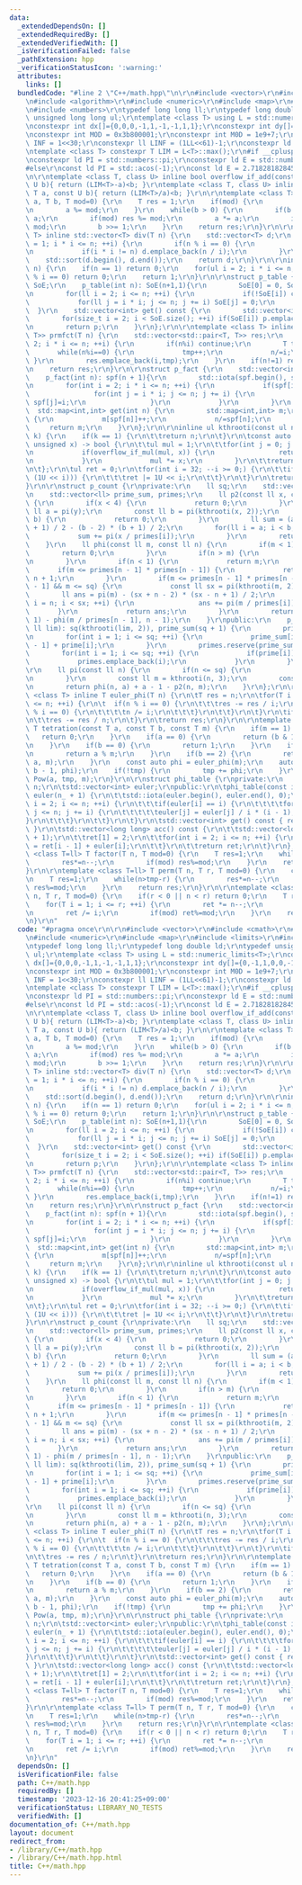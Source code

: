 ```yaml
---
data:
  _extendedDependsOn: []
  _extendedRequiredBy: []
  _extendedVerifiedWith: []
  _isVerificationFailed: false
  _pathExtension: hpp
  _verificationStatusIcon: ':warning:'
  attributes:
    links: []
  bundledCode: "#line 2 \"C++/math.hpp\"\n\r\n#include <vector>\r\n#include <cmath>\r\
    \n#include <algorithm>\r\n#include <numeric>\r\n#include <map>\r\n#include <limits>\r\
    \n#include <numbers>\r\ntypedef long long ll;\r\ntypedef long double ld;\r\ntypedef\
    \ unsigned long long ul;\r\ntemplate <class T> using L = std::numeric_limits<T>;\r\
    \nconstexpr int dx[]={0,0,0,-1,1,-1,-1,1,1};\r\nconstexpr int dy[]={0,-1,1,0,0,-1,1,-1,1};\r\
    \nconstexpr int MOD = 0x3b800001;\r\nconstexpr int M0D = 1e9+7;\r\nconstexpr int\
    \ INF = 1<<30;\r\nconstexpr ll LINF = (1LL<<61)-1;\r\nconstexpr ld DINF = L<ld>::infinity();\r\
    \ntemplate <class T> constexpr T LIM = L<T>::max();\r\n#if __cplusplus >= 202100L\r\
    \nconstexpr ld PI = std::numbers::pi;\r\nconstexpr ld E = std::numbers::e;\r\n\
    #else\r\nconst ld PI = std::acos(-1);\r\nconst ld E = 2.718281828459045;\r\n#endif\r\
    \n\r\ntemplate <class T, class U> inline bool overflow_if_add(const T a, const\
    \ U b){ return (LIM<T>-a)<b; }\r\ntemplate <class T, class U> inline bool overflow_if_mul(const\
    \ T a, const U b){ return (LIM<T>/a)<b; }\r\n\r\ntemplate <class T> inline T Pow(T\
    \ a, T b, T mod=0) {\r\n    T res = 1;\r\n    if(mod) {\r\n        res %= mod;\r\
    \n        a %= mod;\r\n    }\r\n    while(b > 0) {\r\n        if(b & 1) res *=\
    \ a;\r\n        if(mod) res %= mod;\r\n        a *= a;\r\n        if(mod) a %=\
    \ mod;\r\n        b >>= 1;\r\n    }\r\n    return res;\r\n}\r\n\r\ntemplate <class\
    \ T> inline std::vector<T> div(T n) {\r\n    std::vector<T> d;\r\n    for(ll i\
    \ = 1; i * i <= n; ++i) {\r\n        if(n % i == 0) {\r\n            d.emplace_back(i);\r\
    \n            if(i * i != n) d.emplace_back(n / i);\r\n        }\r\n    }\r\n\
    \    std::sort(d.begin(), d.end());\r\n    return d;\r\n}\r\n\r\ninline bool is_prime(ul\
    \ n) {\r\n    if(n == 1) return 0;\r\n    for(ul i = 2; i * i <= n; ++i) if(n\
    \ % i == 0) return 0;\r\n    return 1;\r\n}\r\n\r\nstruct p_table {\r\n    std::vector<bool>\
    \ SoE;\r\n    p_table(int n): SoE(n+1,1){\r\n        SoE[0] = 0, SoE[1] = 0;\r\
    \n        for(ll i = 2; i <= n; ++i) {\r\n            if(!SoE[i]) continue;\r\n\
    \            for(ll j = i * i; j <= n; j += i) SoE[j] = 0;\r\n        }\r\n  \
    \  }\r\n    std::vector<int> get() const {\r\n        std::vector<int> p;\r\n\
    \        for(size_t i = 2; i < SoE.size(); ++i) if(SoE[i]) p.emplace_back(i);\r\
    \n        return p;\r\n    }\r\n};\r\n\r\ntemplate <class T> inline std::vector<std::pair<T,\
    \ T>> prmfct(T n) {\r\n    std::vector<std::pair<T, T>> res;\r\n    for(T i =\
    \ 2; i * i <= n; ++i) {\r\n        if(n%i) continue;\r\n        T tmp=0;\r\n \
    \       while(n%i==0) {\r\n            tmp++;\r\n            n/=i;\r\n       \
    \ }\r\n        res.emplace_back(i,tmp);\r\n    }\r\n    if(n!=1) res.emplace_back(n,1);\r\
    \n    return res;\r\n}\r\n\r\nstruct p_fact {\r\n    std::vector<int> spf;\r\n\
    \    p_fact(int n): spf(n + 1){\r\n        std::iota(spf.begin(), spf.end() ,0);\r\
    \n        for(int i = 2; i * i <= n; ++i) {\r\n            if(spf[i]==i) {\r\n\
    \                for(int j = i * i; j <= n; j += i) {\r\n                    if(spf[j]==j)\
    \ spf[j]=i;\r\n                }\r\n            }\r\n        }\r\n    }\r\n  \
    \  std::map<int,int> get(int n) {\r\n        std::map<int,int> m;\r\n        while(n!=1)\
    \ {\r\n            m[spf[n]]++;\r\n            n/=spf[n];\r\n        }\r\n   \
    \     return m;\r\n    }\r\n};\r\n\r\ninline ul kthrooti(const ul n, const int\
    \ k) {\r\n    if(k == 1) {\r\n\t\treturn n;\r\n\t}\r\n\tconst auto chk = [&](const\
    \ unsigned x) -> bool {\r\n\t\tul mul = 1;\r\n\t\tfor(int j = 0; j < k; ++j) {\r\
    \n            if(overflow_if_mul(mul, x)) {\r\n                return false;\r\
    \n            }\r\n            mul *= x;\r\n        }\r\n\t\treturn mul <= n;\r\
    \n\t};\r\n\tul ret = 0;\r\n\tfor(int i = 32; --i >= 0;) {\r\n\t\tif(chk(ret |\
    \ (1U << i))) {\r\n\t\t\tret |= 1U << i;\r\n\t\t}\r\n\t}\r\n\treturn ret;\r\n\
    }\r\n\r\nstruct p_count {\r\nprivate:\r\n    ll sq;\r\n    std::vector<bool> prime;\r\
    \n    std::vector<ll> prime_sum, primes;\r\n    ll p2(const ll x, const ll y)\
    \ {\r\n        if(x < 4) {\r\n            return 0;\r\n        }\r\n        const\
    \ ll a = pi(y);\r\n        const ll b = pi(kthrooti(x, 2));\r\n        if(a >=\
    \ b) {\r\n            return 0;\r\n        }\r\n        ll sum = (a - 2) * (a\
    \ + 1) / 2 - (b - 2) * (b + 1) / 2;\r\n        for(ll i = a; i < b; ++i) {\r\n\
    \            sum += pi(x / primes[i]);\r\n        }\r\n        return sum;\r\n\
    \    }\r\n    ll phi(const ll m, const ll n) {\r\n        if(m < 1) {\r\n    \
    \        return 0;\r\n        }\r\n        if(n > m) {\r\n            return 1;\r\
    \n        }\r\n        if(n < 1) {\r\n            return m;\r\n        }\r\n \
    \       if(m <= primes[n - 1] * primes[n - 1]) {\r\n            return pi(m) -\
    \ n + 1;\r\n        }\r\n        if(m <= primes[n - 1] * primes[n - 1] * primes[n\
    \ - 1] && m <= sq) {\r\n            const ll sx = pi(kthrooti(m, 2));\r\n    \
    \        ll ans = pi(m) - (sx + n - 2) * (sx - n + 1) / 2;\r\n            for(ll\
    \ i = n; i < sx; ++i) {\r\n                ans += pi(m / primes[i]);\r\n     \
    \       }\r\n            return ans;\r\n        }\r\n        return phi(m, n -\
    \ 1) - phi(m / primes[n - 1], n - 1);\r\n    }\r\npublic:\r\n    p_count(const\
    \ ll lim): sq(kthrooti(lim, 2)), prime_sum(sq + 1) {\r\n        prime = p_table(sq).SoE;\r\
    \n        for(int i = 1; i <= sq; ++i) {\r\n            prime_sum[i] = prime_sum[i\
    \ - 1] + prime[i];\r\n        }\r\n        primes.reserve(prime_sum[sq]);\r\n\
    \        for(int i = 1; i <= sq; ++i) {\r\n            if(prime[i]) {\r\n    \
    \            primes.emplace_back(i);\r\n            }\r\n        }\r\n    }\r\n\
    \r\n    ll pi(const ll n) {\r\n        if(n <= sq) {\r\n            return prime_sum[n];\r\
    \n        }\r\n        const ll m = kthrooti(n, 3);\r\n        const ll a = pi(m);\r\
    \n        return phi(n, a) + a - 1 - p2(n, m);\r\n    }\r\n};\r\n\r\ntemplate\
    \ <class T> inline T euler_phi(T n) {\r\n\tT res = n;\r\n\tfor(T i = 2; i * i\
    \ <= n; ++i) {\r\n\t  if(n % i == 0) {\r\n\t\t\tres -= res / i;\r\n\t\t\twhile(n\
    \ % i == 0) {\r\n\t\t\t\tn /= i;\r\n\t\t\t}\r\n\t\t}\r\n\t}\r\n\tif(n > 1) {\r\
    \n\t\tres -= res / n;\r\n\t}\r\n\treturn res;\r\n}\r\n\r\ntemplate <class T> inline\
    \ T tetration(const T a, const T b, const T m) {\r\n    if(m == 1) {\r\n     \
    \   return 0;\r\n    }\r\n    if(a == 0) {\r\n        return (b & 1) ? 0 : 1;\r\
    \n    }\r\n    if(b == 0) {\r\n        return 1;\r\n    }\r\n    if(b == 1) {\r\
    \n        return a % m;\r\n    }\r\n    if(b == 2) {\r\n        return Pow(a,\
    \ a, m);\r\n    }\r\n    const auto phi = euler_phi(m);\r\n    auto tmp = tetration(a,\
    \ b - 1, phi);\r\n    if(!tmp) {\r\n        tmp += phi;\r\n    }\r\n    return\
    \ Pow(a, tmp, m);\r\n}\r\n\r\nstruct phi_table {\r\nprivate:\r\n    const int\
    \ n;\r\n\tstd::vector<int> euler;\r\npublic:\r\n\tphi_table(const int n_): n(n_),\
    \ euler(n_ + 1) {\r\n\t\tstd::iota(euler.begin(), euler.end(), 0);\r\n\t\tfor(int\
    \ i = 2; i <= n; ++i) {\r\n\t\t\tif(euler[i] == i) {\r\n\t\t\t\tfor(int j = i;\
    \ j <= n; j += i) {\r\n\t\t\t\t\teuler[j] = euler[j] / i * (i - 1);\r\n\t\t\t\t\
    }\r\n\t\t\t}\r\n\t\t}\r\n\t}\r\n\tstd::vector<int> get() const { return euler;\
    \ }\r\n\tstd::vector<long long> acc() const {\r\n\t\tstd::vector<long long> ret(n\
    \ + 1);\r\n\t\tret[1] = 2;\r\n\t\tfor(int i = 2; i <= n; ++i) {\r\n\t\t\tret[i]\
    \ = ret[i - 1] + euler[i];\r\n\t\t}\r\n\t\treturn ret;\r\n\t}\r\n};\r\n\r\ntemplate\
    \ <class T=ll> T factor(T n, T mod=0) {\r\n    T res=1;\r\n    while(n>0) {\r\n\
    \        res*=n--;\r\n        if(mod) res%=mod;\r\n    }\r\n    return res;\r\n\
    }\r\n\r\ntemplate <class T=ll> T perm(T n, T r, T mod=0) {\r\n    const T tmp=n;\r\
    \n    T res=1;\r\n    while(n>tmp-r) {\r\n        res*=n--;\r\n        if(mod)\
    \ res%=mod;\r\n    }\r\n    return res;\r\n}\r\n\r\ntemplate <class T=ll> T binom(T\
    \ n, T r, T mod=0) {\r\n    if(r < 0 || n < r) return 0;\r\n    T ret = 1;\r\n\
    \    for(T i = 1; i <= r; ++i) {\r\n        ret *= n--;\r\n        if(mod) ret%=mod;\r\
    \n        ret /= i;\r\n        if(mod) ret%=mod;\r\n    }\r\n    return ret;\r\
    \n}\r\n"
  code: "#pragma once\r\n\r\n#include <vector>\r\n#include <cmath>\r\n#include <algorithm>\r\
    \n#include <numeric>\r\n#include <map>\r\n#include <limits>\r\n#include <numbers>\r\
    \ntypedef long long ll;\r\ntypedef long double ld;\r\ntypedef unsigned long long\
    \ ul;\r\ntemplate <class T> using L = std::numeric_limits<T>;\r\nconstexpr int\
    \ dx[]={0,0,0,-1,1,-1,-1,1,1};\r\nconstexpr int dy[]={0,-1,1,0,0,-1,1,-1,1};\r\
    \nconstexpr int MOD = 0x3b800001;\r\nconstexpr int M0D = 1e9+7;\r\nconstexpr int\
    \ INF = 1<<30;\r\nconstexpr ll LINF = (1LL<<61)-1;\r\nconstexpr ld DINF = L<ld>::infinity();\r\
    \ntemplate <class T> constexpr T LIM = L<T>::max();\r\n#if __cplusplus >= 202100L\r\
    \nconstexpr ld PI = std::numbers::pi;\r\nconstexpr ld E = std::numbers::e;\r\n\
    #else\r\nconst ld PI = std::acos(-1);\r\nconst ld E = 2.718281828459045;\r\n#endif\r\
    \n\r\ntemplate <class T, class U> inline bool overflow_if_add(const T a, const\
    \ U b){ return (LIM<T>-a)<b; }\r\ntemplate <class T, class U> inline bool overflow_if_mul(const\
    \ T a, const U b){ return (LIM<T>/a)<b; }\r\n\r\ntemplate <class T> inline T Pow(T\
    \ a, T b, T mod=0) {\r\n    T res = 1;\r\n    if(mod) {\r\n        res %= mod;\r\
    \n        a %= mod;\r\n    }\r\n    while(b > 0) {\r\n        if(b & 1) res *=\
    \ a;\r\n        if(mod) res %= mod;\r\n        a *= a;\r\n        if(mod) a %=\
    \ mod;\r\n        b >>= 1;\r\n    }\r\n    return res;\r\n}\r\n\r\ntemplate <class\
    \ T> inline std::vector<T> div(T n) {\r\n    std::vector<T> d;\r\n    for(ll i\
    \ = 1; i * i <= n; ++i) {\r\n        if(n % i == 0) {\r\n            d.emplace_back(i);\r\
    \n            if(i * i != n) d.emplace_back(n / i);\r\n        }\r\n    }\r\n\
    \    std::sort(d.begin(), d.end());\r\n    return d;\r\n}\r\n\r\ninline bool is_prime(ul\
    \ n) {\r\n    if(n == 1) return 0;\r\n    for(ul i = 2; i * i <= n; ++i) if(n\
    \ % i == 0) return 0;\r\n    return 1;\r\n}\r\n\r\nstruct p_table {\r\n    std::vector<bool>\
    \ SoE;\r\n    p_table(int n): SoE(n+1,1){\r\n        SoE[0] = 0, SoE[1] = 0;\r\
    \n        for(ll i = 2; i <= n; ++i) {\r\n            if(!SoE[i]) continue;\r\n\
    \            for(ll j = i * i; j <= n; j += i) SoE[j] = 0;\r\n        }\r\n  \
    \  }\r\n    std::vector<int> get() const {\r\n        std::vector<int> p;\r\n\
    \        for(size_t i = 2; i < SoE.size(); ++i) if(SoE[i]) p.emplace_back(i);\r\
    \n        return p;\r\n    }\r\n};\r\n\r\ntemplate <class T> inline std::vector<std::pair<T,\
    \ T>> prmfct(T n) {\r\n    std::vector<std::pair<T, T>> res;\r\n    for(T i =\
    \ 2; i * i <= n; ++i) {\r\n        if(n%i) continue;\r\n        T tmp=0;\r\n \
    \       while(n%i==0) {\r\n            tmp++;\r\n            n/=i;\r\n       \
    \ }\r\n        res.emplace_back(i,tmp);\r\n    }\r\n    if(n!=1) res.emplace_back(n,1);\r\
    \n    return res;\r\n}\r\n\r\nstruct p_fact {\r\n    std::vector<int> spf;\r\n\
    \    p_fact(int n): spf(n + 1){\r\n        std::iota(spf.begin(), spf.end() ,0);\r\
    \n        for(int i = 2; i * i <= n; ++i) {\r\n            if(spf[i]==i) {\r\n\
    \                for(int j = i * i; j <= n; j += i) {\r\n                    if(spf[j]==j)\
    \ spf[j]=i;\r\n                }\r\n            }\r\n        }\r\n    }\r\n  \
    \  std::map<int,int> get(int n) {\r\n        std::map<int,int> m;\r\n        while(n!=1)\
    \ {\r\n            m[spf[n]]++;\r\n            n/=spf[n];\r\n        }\r\n   \
    \     return m;\r\n    }\r\n};\r\n\r\ninline ul kthrooti(const ul n, const int\
    \ k) {\r\n    if(k == 1) {\r\n\t\treturn n;\r\n\t}\r\n\tconst auto chk = [&](const\
    \ unsigned x) -> bool {\r\n\t\tul mul = 1;\r\n\t\tfor(int j = 0; j < k; ++j) {\r\
    \n            if(overflow_if_mul(mul, x)) {\r\n                return false;\r\
    \n            }\r\n            mul *= x;\r\n        }\r\n\t\treturn mul <= n;\r\
    \n\t};\r\n\tul ret = 0;\r\n\tfor(int i = 32; --i >= 0;) {\r\n\t\tif(chk(ret |\
    \ (1U << i))) {\r\n\t\t\tret |= 1U << i;\r\n\t\t}\r\n\t}\r\n\treturn ret;\r\n\
    }\r\n\r\nstruct p_count {\r\nprivate:\r\n    ll sq;\r\n    std::vector<bool> prime;\r\
    \n    std::vector<ll> prime_sum, primes;\r\n    ll p2(const ll x, const ll y)\
    \ {\r\n        if(x < 4) {\r\n            return 0;\r\n        }\r\n        const\
    \ ll a = pi(y);\r\n        const ll b = pi(kthrooti(x, 2));\r\n        if(a >=\
    \ b) {\r\n            return 0;\r\n        }\r\n        ll sum = (a - 2) * (a\
    \ + 1) / 2 - (b - 2) * (b + 1) / 2;\r\n        for(ll i = a; i < b; ++i) {\r\n\
    \            sum += pi(x / primes[i]);\r\n        }\r\n        return sum;\r\n\
    \    }\r\n    ll phi(const ll m, const ll n) {\r\n        if(m < 1) {\r\n    \
    \        return 0;\r\n        }\r\n        if(n > m) {\r\n            return 1;\r\
    \n        }\r\n        if(n < 1) {\r\n            return m;\r\n        }\r\n \
    \       if(m <= primes[n - 1] * primes[n - 1]) {\r\n            return pi(m) -\
    \ n + 1;\r\n        }\r\n        if(m <= primes[n - 1] * primes[n - 1] * primes[n\
    \ - 1] && m <= sq) {\r\n            const ll sx = pi(kthrooti(m, 2));\r\n    \
    \        ll ans = pi(m) - (sx + n - 2) * (sx - n + 1) / 2;\r\n            for(ll\
    \ i = n; i < sx; ++i) {\r\n                ans += pi(m / primes[i]);\r\n     \
    \       }\r\n            return ans;\r\n        }\r\n        return phi(m, n -\
    \ 1) - phi(m / primes[n - 1], n - 1);\r\n    }\r\npublic:\r\n    p_count(const\
    \ ll lim): sq(kthrooti(lim, 2)), prime_sum(sq + 1) {\r\n        prime = p_table(sq).SoE;\r\
    \n        for(int i = 1; i <= sq; ++i) {\r\n            prime_sum[i] = prime_sum[i\
    \ - 1] + prime[i];\r\n        }\r\n        primes.reserve(prime_sum[sq]);\r\n\
    \        for(int i = 1; i <= sq; ++i) {\r\n            if(prime[i]) {\r\n    \
    \            primes.emplace_back(i);\r\n            }\r\n        }\r\n    }\r\n\
    \r\n    ll pi(const ll n) {\r\n        if(n <= sq) {\r\n            return prime_sum[n];\r\
    \n        }\r\n        const ll m = kthrooti(n, 3);\r\n        const ll a = pi(m);\r\
    \n        return phi(n, a) + a - 1 - p2(n, m);\r\n    }\r\n};\r\n\r\ntemplate\
    \ <class T> inline T euler_phi(T n) {\r\n\tT res = n;\r\n\tfor(T i = 2; i * i\
    \ <= n; ++i) {\r\n\t  if(n % i == 0) {\r\n\t\t\tres -= res / i;\r\n\t\t\twhile(n\
    \ % i == 0) {\r\n\t\t\t\tn /= i;\r\n\t\t\t}\r\n\t\t}\r\n\t}\r\n\tif(n > 1) {\r\
    \n\t\tres -= res / n;\r\n\t}\r\n\treturn res;\r\n}\r\n\r\ntemplate <class T> inline\
    \ T tetration(const T a, const T b, const T m) {\r\n    if(m == 1) {\r\n     \
    \   return 0;\r\n    }\r\n    if(a == 0) {\r\n        return (b & 1) ? 0 : 1;\r\
    \n    }\r\n    if(b == 0) {\r\n        return 1;\r\n    }\r\n    if(b == 1) {\r\
    \n        return a % m;\r\n    }\r\n    if(b == 2) {\r\n        return Pow(a,\
    \ a, m);\r\n    }\r\n    const auto phi = euler_phi(m);\r\n    auto tmp = tetration(a,\
    \ b - 1, phi);\r\n    if(!tmp) {\r\n        tmp += phi;\r\n    }\r\n    return\
    \ Pow(a, tmp, m);\r\n}\r\n\r\nstruct phi_table {\r\nprivate:\r\n    const int\
    \ n;\r\n\tstd::vector<int> euler;\r\npublic:\r\n\tphi_table(const int n_): n(n_),\
    \ euler(n_ + 1) {\r\n\t\tstd::iota(euler.begin(), euler.end(), 0);\r\n\t\tfor(int\
    \ i = 2; i <= n; ++i) {\r\n\t\t\tif(euler[i] == i) {\r\n\t\t\t\tfor(int j = i;\
    \ j <= n; j += i) {\r\n\t\t\t\t\teuler[j] = euler[j] / i * (i - 1);\r\n\t\t\t\t\
    }\r\n\t\t\t}\r\n\t\t}\r\n\t}\r\n\tstd::vector<int> get() const { return euler;\
    \ }\r\n\tstd::vector<long long> acc() const {\r\n\t\tstd::vector<long long> ret(n\
    \ + 1);\r\n\t\tret[1] = 2;\r\n\t\tfor(int i = 2; i <= n; ++i) {\r\n\t\t\tret[i]\
    \ = ret[i - 1] + euler[i];\r\n\t\t}\r\n\t\treturn ret;\r\n\t}\r\n};\r\n\r\ntemplate\
    \ <class T=ll> T factor(T n, T mod=0) {\r\n    T res=1;\r\n    while(n>0) {\r\n\
    \        res*=n--;\r\n        if(mod) res%=mod;\r\n    }\r\n    return res;\r\n\
    }\r\n\r\ntemplate <class T=ll> T perm(T n, T r, T mod=0) {\r\n    const T tmp=n;\r\
    \n    T res=1;\r\n    while(n>tmp-r) {\r\n        res*=n--;\r\n        if(mod)\
    \ res%=mod;\r\n    }\r\n    return res;\r\n}\r\n\r\ntemplate <class T=ll> T binom(T\
    \ n, T r, T mod=0) {\r\n    if(r < 0 || n < r) return 0;\r\n    T ret = 1;\r\n\
    \    for(T i = 1; i <= r; ++i) {\r\n        ret *= n--;\r\n        if(mod) ret%=mod;\r\
    \n        ret /= i;\r\n        if(mod) ret%=mod;\r\n    }\r\n    return ret;\r\
    \n}\r\n"
  dependsOn: []
  isVerificationFile: false
  path: C++/math.hpp
  requiredBy: []
  timestamp: '2023-12-16 20:41:25+09:00'
  verificationStatus: LIBRARY_NO_TESTS
  verifiedWith: []
documentation_of: C++/math.hpp
layout: document
redirect_from:
- /library/C++/math.hpp
- /library/C++/math.hpp.html
title: C++/math.hpp
---
```

